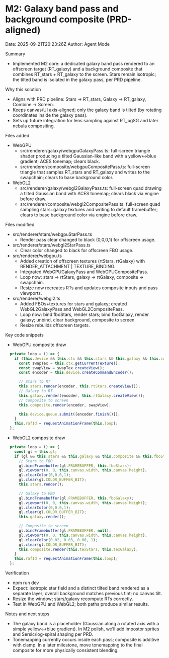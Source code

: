 # M2: Galaxy band pass and background composite (PRD-aligned)

Date: 2025-09-21T20:23:26Z
Author: Agent Mode

Summary
- Implemented M2 core: a dedicated galaxy band pass rendered to an offscreen target (RT_galaxy) and a background composite that combines RT_stars + RT_galaxy to the screen. Stars remain isotropic; the tilted band is isolated in the galaxy pass, per PRD pipeline.

Why this solution
- Aligns with PRD pipeline: Stars → RT_stars, Galaxy → RT_galaxy, Combine → Screen.
- Keeps canvas/UI axis-aligned; only the galaxy band is tilted (by rotating coordinates inside the galaxy pass).
- Sets up future integration for lens sampling against RT_bgSG and later nebula compositing.

Files added
- WebGPU
  - src/renderer/galaxy/webgpuGalaxyPass.ts: full-screen triangle shader producing a tilted Gaussian-like band with a yellow↔blue gradient; ACES tonemap; clears black.
  - src/renderer/composite/webgpuCompositePass.ts: full-screen triangle that samples RT_stars and RT_galaxy and writes to the swapchain; clears to base background color.
- WebGL2
  - src/renderer/galaxy/webgl2GalaxyPass.ts: full-screen quad drawing a tilted Gaussian band with ACES tonemap; clears black via engine before draw.
  - src/renderer/composite/webgl2CompositePass.ts: full-screen quad sampling stars+galaxy textures and writing to default framebuffer; clears to base background color via engine before draw.

Files modified
- src/renderer/stars/webgpuStarPass.ts
  - Render pass clear changed to black (0,0,0,1) for offscreen usage.
- src/renderer/stars/webgl2StarPass.ts
  - Clear color changed to black for offscreen FBO usage.
- src/renderer/webgpu.ts
  - Added creation of offscreen textures (rtStars, rtGalaxy) with RENDER_ATTACHMENT | TEXTURE_BINDING.
  - Integrated WebGPUGalaxyPass and WebGPUCompositePass.
  - Loop now: stars → rtStars, galaxy → rtGalaxy, composite → swapchain.
  - Resize now recreates RTs and updates composite inputs and pass viewports.
- src/renderer/webgl2.ts
  - Added FBOs+textures for stars and galaxy; created WebGL2GalaxyPass and WebGL2CompositePass.
  - Loop now: bind fboStars, render stars; bind fboGalaxy, render galaxy; unbind, clear background, composite to screen.
  - Resize rebuilds offscreen targets.

Key code snippets
- WebGPU composite draw
```ts path=D:\Github\abyss\src\renderer\webgpu.ts start=99
  private loop = () => {
    if (this.device && this.ctx && this.stars && this.galaxy && this.composite && this.rtStars && this.rtGalaxy) {
      const swapTex = this.ctx.getCurrentTexture();
      const swapView = swapTex.createView();
      const encoder = this.device.createCommandEncoder();

      // Stars to RT
      this.stars.render(encoder, this.rtStars.createView());
      // Galaxy to RT
      this.galaxy.render(encoder, this.rtGalaxy.createView());
      // Composite to screen
      this.composite.render(encoder, swapView);

      this.device.queue.submit([encoder.finish()]);
    }
    this.rafId = requestAnimationFrame(this.loop);
  };
```

- WebGL2 composite draw
```ts path=D:\Github\abyss\src\renderer\webgl2.ts start=76
  private loop = () => {
    const gl = this.gl;
    if (gl && this.stars && this.galaxy && this.composite && this.fboStars && this.fboGalaxy && this.texStars && this.texGalaxy) {
      // Stars to FBO
      gl.bindFramebuffer(gl.FRAMEBUFFER, this.fboStars);
      gl.viewport(0, 0, this.canvas.width, this.canvas.height);
      gl.clearColor(0,0,0,1);
      gl.clear(gl.COLOR_BUFFER_BIT);
      this.stars.render();

      // Galaxy to FBO
      gl.bindFramebuffer(gl.FRAMEBUFFER, this.fboGalaxy);
      gl.viewport(0, 0, this.canvas.width, this.canvas.height);
      gl.clearColor(0,0,0,1);
      gl.clear(gl.COLOR_BUFFER_BIT);
      this.galaxy.render();

      // Composite to screen
      gl.bindFramebuffer(gl.FRAMEBUFFER, null);
      gl.viewport(0, 0, this.canvas.width, this.canvas.height);
      gl.clearColor(0.02, 0.03, 0.06, 1);
      gl.clear(gl.COLOR_BUFFER_BIT);
      this.composite.render(this.texStars, this.texGalaxy);
    }
    this.rafId = requestAnimationFrame(this.loop);
  };
```

Verification
- npm run dev
- Expect: isotropic star field and a distinct tilted band rendered as a separate layer; overall background matches previous tint; no canvas tilt.
- Resize the window; stars/galaxy recompute RTs correctly.
- Test in WebGPU and WebGL2; both paths produce similar results.

Notes and next steps
- The galaxy band is a placeholder (Gaussian along a rotated axis with a simple yellow↔blue gradient). In M2 polish, we’ll add impostor sprites and Sersic/log-spiral shaping per PRD.
- Tonemapping currently occurs inside each pass; composite is additive with clamp. In a later milestone, move tonemapping to the final composite for more physically consistent blending.

